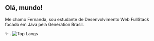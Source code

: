 ## Olá, mundo!

Me chamo Fernanda, sou estudante de Desenvolvimento Web FullStack focado em Java pela Generation Brasil. 

✨
.
![Top Langs](https://github-readme-stats.vercel.app/api/top-langs/?username=azfernanda&theme=tokyonight)
